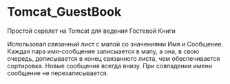 # Tomcat_GuestBook
Простой сервлет на Tomcat для ведения Гостевой Книги

Использовал связанный лист с мапой со значениями Имя и Сообщение. Каждая пара имя-сообщение записыается в мапу, а она, в свою очередь, дописывается в конец связанного листа, чем обеспечивается сортировка. Новые сообщения всегда внизу. При совпадении имени сообщение не перезаписывается.
